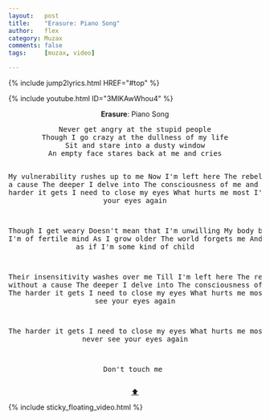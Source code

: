 ```yaml
---
layout:   post
title:    "Erasure: Piano Song"
author:   flex
category: Muzax
comments: false
tags:     [muzax, video]

---
```


{% include jump2lyrics.html HREF="#top" %}

{% include youtube.html ID="3MlKAwWhou4" %}

<!-- break -->

<a id="top"></a>
<div id="lyrics"><div class="lyricsheader" style=""><p><center><b>Erasure</b>: Piano Song</center></p></div>
<center><pre>
Never get angry at the stupid people
Though I go crazy at the dullness of my life
Sit and stare into a dusty window
An empty face stares back at me and cries

My vulnerability rushes up to me
Now I'm left here
The rebel without a cause
The deeper I delve into
The consciousness of me and you
The harder it gets
I need to close my eyes
What hurts me most
I'll never see your eyes again

Though I get weary
Doesn't mean that I'm unwilling
My body belies me I'm of fertile mind
As I grow older
The world forgets me
And talks to me as if I'm some kind of child

Their insensitivity washes over me
Till I'm left here
The rebel without a cause
The deeper I delve into
The consciousness of me and you
The harder it gets
I need to close my eyes
What hurts me most
I'll never see your eyes again

The harder it gets
I need to close my eyes
What hurts me most
I'll never see your eyes again

Don't touch me
</pre>
<a href="#top">⬆</a></center></div>

<div class="sticky_floating_video"></div>
{% include sticky_floating_video.html %}